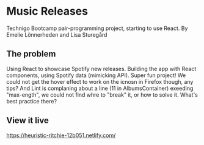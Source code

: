 # Music Releases
Technigo Bootcamp pair-programming project, starting to use React.
By Emelie Lönnerheden and Lisa Sturegård

## The problem
Using React to showcase Spotify new releases. Building the app with React components, using Spotify data (mimicking API).
Super fun project! 
We could not get the hover effect to work on the icnosn in Firefox though, any tips? 
And Lint is complaning about a line (11 in AlbumsContainer) exeeding "max-ength", we could not find whre to "break" it, or how to solve it. What's best practice there?

## View it live
https://heuristic-ritchie-12b051.netlify.com/

